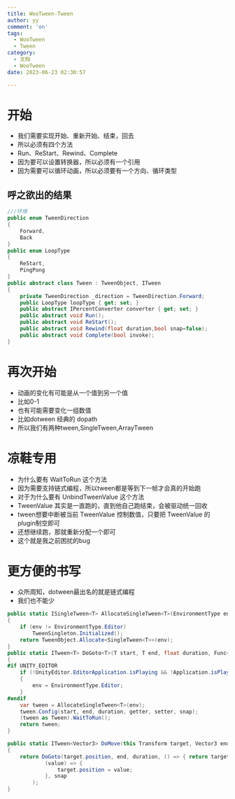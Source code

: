 ```yaml
---
title: WooTween-Tween
author: yy
comment: 'on'
tags:
  - WooTween
  - Tween
category:
  - 文档
  - WooTween
date: 2023-06-23 02:30:57

---
```

# 开始
* 我们需要实现开始、重新开始、结束，回去
* 所以必须有四个方法
* Run、ReStart、Rewind、Complete
* 因为要可以设置转换器，所以必须有一个引用
* 因为需要可以循环动画，所以必须要有一个方向、循环类型
## 呼之欲出的结果
``` csharp
///环境
public enum TweenDirection
{
    Forward,
    Back
}
public enum LoopType
{
    ReStart,
    PingPong
}
public abstract class Tween : TweenObject, ITween
{
    private TweenDirection _direction = TweenDirection.Forward;
    public LoopType loopType { get; set; }
    public abstract IPercentConverter converter { get; set; }
    public abstract void Run();
    public abstract void ReStart();
    public abstract void Rewind(float duration,bool snap=false);
    public abstract void Complete(bool invoke);
}
```
# 再次开始
* 动画的变化有可能是从一个值到另一个值
* 比如0-1
* 也有可能需要变化一组数值
* 比如dotween 经典的 dopath
* 所以我们有两种tween,SingleTween,ArrayTween
# 凉鞋专用
* 为什么要有 WaitToRun 这个方法
* 因为需要支持链式编程，所以tween都是等到下一帧才会真的开始跑
* 对于为什么要有 UnbindTweenValue 这个方法
* TweenValue 其实是一直跑的，直到他自己跑结束，会被驱动统一回收
* tween想要中断被当前 TweenValue 控制数值，只要把 TweenValue 的plugin制空即可
* 还想继续跑，那就重新分配一个即可
* 这个就是我之前困扰的bug

# 更方便的书写
* 众所周知，dotween最出名的就是链式编程
* 我们也不能少

``` csharp
public static ISingleTween<T> AllocateSingleTween<T>(EnvironmentType env)
{
    if (env != EnvironmentType.Editor)
        TweenSingleton.Initialized();
    return TweenObject.Allocate<SingleTween<T>>(env);
}
public static ITween<T> DoGoto<T>(T start, T end, float duration, Func<T> getter, Action<T> setter, bool snap, EnvironmentType env= EnvironmentType.RT)
{
#if UNITY_EDITOR
    if (!UnityEditor.EditorApplication.isPlaying && !Application.isPlaying)
    {
        env = EnvironmentType.Editor;
    }
#endif
    var tween = AllocateSingleTween<T>(env);
    tween.Config(start, end, duration, getter, setter, snap);
    (tween as Tween).WaitToRun();
    return tween;
}

public static ITween<Vector3> DoMove(this Transform target, Vector3 end, float duration, bool snap = false)
{
    return DoGoto(target.position, end, duration, () => { return target.position; },
            (value) => {
                target.position = value;
            }, snap
        );
}
```
